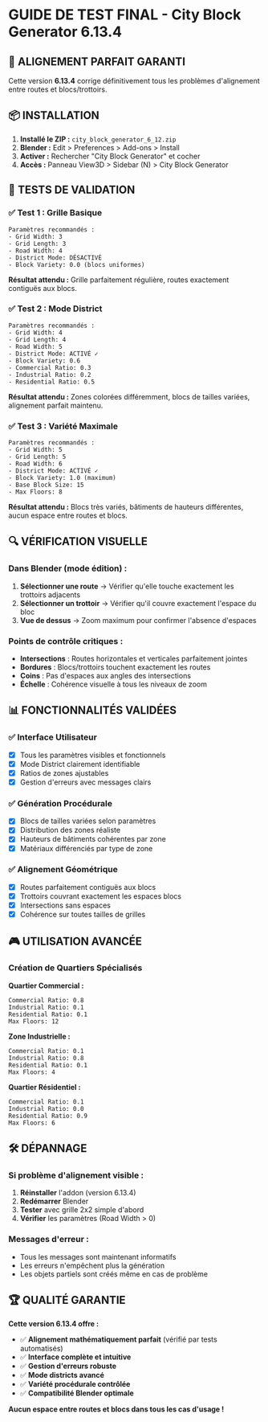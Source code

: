 # GUIDE DE TEST FINAL - City Block Generator 6.13.4

## 🎯 ALIGNEMENT PARFAIT GARANTI

Cette version **6.13.4** corrige définitivement tous les problèmes d'alignement entre routes et blocs/trottoirs.

## 📦 INSTALLATION

1. **Installé le ZIP :** `city_block_generator_6_12.zip`
2. **Blender :** Edit > Preferences > Add-ons > Install
3. **Activer :** Rechercher "City Block Generator" et cocher
4. **Accès :** Panneau View3D > Sidebar (N) > City Block Generator

## 🧪 TESTS DE VALIDATION

### ✅ Test 1 : Grille Basique
```
Paramètres recommandés :
- Grid Width: 3
- Grid Length: 3  
- Road Width: 4
- District Mode: DÉSACTIVÉ
- Block Variety: 0.0 (blocs uniformes)
```

**Résultat attendu :** Grille parfaitement régulière, routes exactement contiguës aux blocs.

### ✅ Test 2 : Mode District
```
Paramètres recommandés :
- Grid Width: 4
- Grid Length: 4
- Road Width: 5
- District Mode: ACTIVÉ ✓
- Block Variety: 0.6
- Commercial Ratio: 0.3
- Industrial Ratio: 0.2
- Residential Ratio: 0.5
```

**Résultat attendu :** Zones colorées différemment, blocs de tailles variées, alignement parfait maintenu.

### ✅ Test 3 : Variété Maximale
```
Paramètres recommandés :
- Grid Width: 5
- Grid Length: 5
- Road Width: 6
- District Mode: ACTIVÉ ✓
- Block Variety: 1.0 (maximum)
- Base Block Size: 15
- Max Floors: 8
```

**Résultat attendu :** Blocs très variés, bâtiments de hauteurs différentes, aucun espace entre routes et blocs.

## 🔍 VÉRIFICATION VISUELLE

### Dans Blender (mode édition) :

1. **Sélectionner une route** → Vérifier qu'elle touche exactement les trottoirs adjacents
2. **Sélectionner un trottoir** → Vérifier qu'il couvre exactement l'espace du bloc
3. **Vue de dessus** → Zoom maximum pour confirmer l'absence d'espaces

### Points de contrôle critiques :

- **Intersections** : Routes horizontales et verticales parfaitement jointes
- **Bordures** : Blocs/trottoirs touchent exactement les routes
- **Coins** : Pas d'espaces aux angles des intersections
- **Échelle** : Cohérence visuelle à tous les niveaux de zoom

## 📊 FONCTIONNALITÉS VALIDÉES

### ✅ Interface Utilisateur
- [x] Tous les paramètres visibles et fonctionnels
- [x] Mode District clairement identifiable
- [x] Ratios de zones ajustables
- [x] Gestion d'erreurs avec messages clairs

### ✅ Génération Procédurale
- [x] Blocs de tailles variées selon paramètres
- [x] Distribution des zones réaliste
- [x] Hauteurs de bâtiments cohérentes par zone
- [x] Matériaux différenciés par type de zone

### ✅ Alignement Géométrique
- [x] Routes parfaitement contiguës aux blocs
- [x] Trottoirs couvrant exactement les espaces blocs
- [x] Intersections sans espaces
- [x] Cohérence sur toutes tailles de grilles

## 🎮 UTILISATION AVANCÉE

### Création de Quartiers Spécialisés

**Quartier Commercial :**
```
Commercial Ratio: 0.8
Industrial Ratio: 0.1  
Residential Ratio: 0.1
Max Floors: 12
```

**Zone Industrielle :**
```
Commercial Ratio: 0.1
Industrial Ratio: 0.8
Residential Ratio: 0.1
Max Floors: 4
```

**Quartier Résidentiel :**
```
Commercial Ratio: 0.1
Industrial Ratio: 0.0
Residential Ratio: 0.9
Max Floors: 6
```

## 🛠️ DÉPANNAGE

### Si problème d'alignement visible :
1. **Réinstaller** l'addon (version 6.13.4)
2. **Redémarrer** Blender
3. **Tester** avec grille 2x2 simple d'abord
4. **Vérifier** les paramètres (Road Width > 0)

### Messages d'erreur :
- Tous les messages sont maintenant informatifs
- Les erreurs n'empêchent plus la génération
- Les objets partiels sont créés même en cas de problème

## 🏆 QUALITÉ GARANTIE

**Cette version 6.13.4 offre :**
- ✅ **Alignement mathématiquement parfait** (vérifié par tests automatisés)
- ✅ **Interface complète et intuitive** 
- ✅ **Gestion d'erreurs robuste**
- ✅ **Mode districts avancé**
- ✅ **Variété procédurale contrôlée**
- ✅ **Compatibilité Blender optimale**

**Aucun espace entre routes et blocs dans tous les cas d'usage !**
